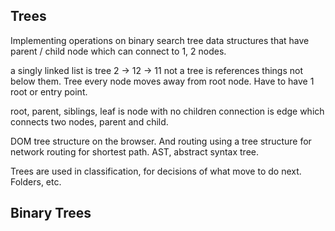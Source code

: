 ## Trees
Implementing operations on binary search tree
data structures that have parent / child node
which can connect to 1, 2 nodes.

a singly linked list is tree
2 -> 12 -> 11
not a tree is references things not below them.
Tree every node moves away from root node. Have to have 1 root or entry point.

root, parent, siblings, leaf is node with no children
connection is edge which connects two nodes, parent and child.

DOM tree structure on the browser. And routing using a tree structure for network routing for shortest path. AST, abstract syntax tree.


Trees are used in classification, for decisions of what move to do next. Folders, etc.

## Binary Trees